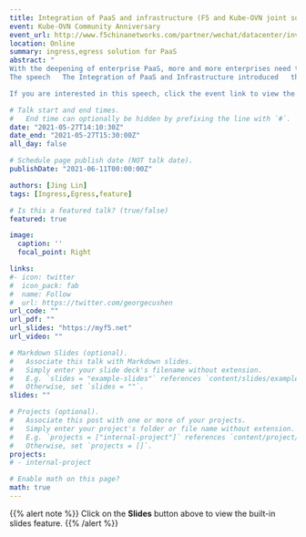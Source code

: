 ```yaml
---
title: Integration of PaaS and infrastructure (F5 and Kube-OVN joint solution introduction)
event: Kube-OVN Community Anniversary
event_url: http://www.f5chinanetworks.com/partner/wechat/datacenter/invite/activityDetails.asp?meetingid=115&trackingcode=F5CWeChat
location: Online
summary: ingress,egress solution for PaaS
abstract: "
With the deepening of enterprise PaaS, more and more enterprises need to integrate PaaS with existing infrastructure.
The speech   The Integration of PaaS and Infrastructure introduced   the innovation of the F5 and Kube-OVN joint solution in the deployment structure of cloud native application services. This K8s overall traffic management solution can provide unified traffic ingress and egress, traffic monitoring, application security, and two-site three-center traffic scheduling capabilities. It also provides a unified traffic in and out function that can protect user network investment and allow users to use existing The network management facility performs security policy management on the K8s cluster.

If you are interested in this speech, click the event link to view the video of the event."

# Talk start and end times.
#   End time can optionally be hidden by prefixing the line with `#`.
date: "2021-05-27T14:10:30Z"
date_end: "2021-05-27T15:30:00Z"
all_day: false

# Schedule page publish date (NOT talk date).
publishDate: "2021-06-11T00:00:00Z"

authors: [Jing Lin]
tags: [Ingress,Egress,feature]

# Is this a featured talk? (true/false)
featured: true

image:
  caption: ''
  focal_point: Right

links:
#- icon: twitter
#  icon_pack: fab
#  name: Follow
#  url: https://twitter.com/georgecushen
url_code: ""
url_pdf: ""
url_slides: "https://myf5.net"
url_video: ""

# Markdown Slides (optional).
#   Associate this talk with Markdown slides.
#   Simply enter your slide deck's filename without extension.
#   E.g. `slides = "example-slides"` references `content/slides/example-slides.md`.
#   Otherwise, set `slides = ""`.
slides: ""

# Projects (optional).
#   Associate this post with one or more of your projects.
#   Simply enter your project's folder or file name without extension.
#   E.g. `projects = ["internal-project"]` references `content/project/deep-learning/index.md`.
#   Otherwise, set `projects = []`.
projects:
# - internal-project

# Enable math on this page?
math: true
---
```


{{% alert note %}}
Click on the **Slides** button above to view the built-in slides feature.
{{% /alert %}}

